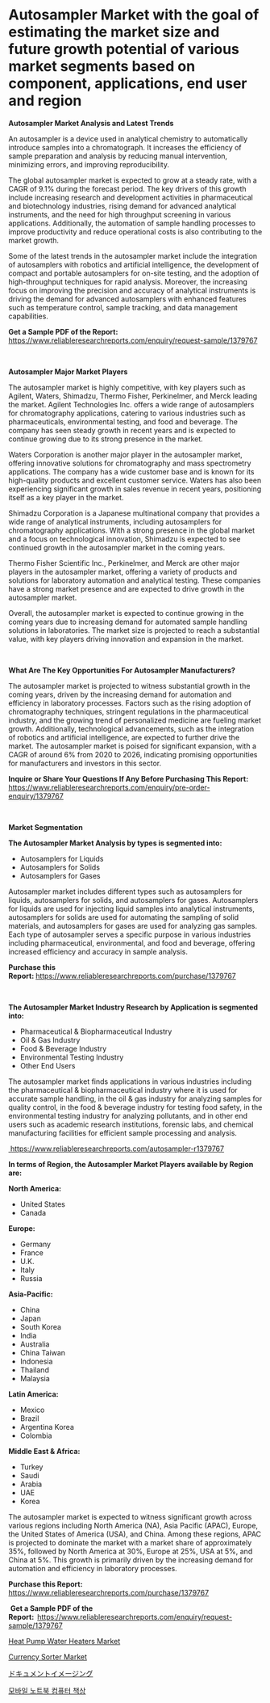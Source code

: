 <p><h1>Autosampler Market with the goal of estimating the market size and future growth potential of various market segments based on component, applications, end user and region</h1></p><p><strong>Autosampler Market Analysis and Latest Trends</strong></p>
<p><p>An autosampler is a device used in analytical chemistry to automatically introduce samples into a chromatograph. It increases the efficiency of sample preparation and analysis by reducing manual intervention, minimizing errors, and improving reproducibility.</p><p>The global autosampler market is expected to grow at a steady rate, with a CAGR of 9.1% during the forecast period. The key drivers of this growth include increasing research and development activities in pharmaceutical and biotechnology industries, rising demand for advanced analytical instruments, and the need for high throughput screening in various applications. Additionally, the automation of sample handling processes to improve productivity and reduce operational costs is also contributing to the market growth.</p><p>Some of the latest trends in the autosampler market include the integration of autosamplers with robotics and artificial intelligence, the development of compact and portable autosamplers for on-site testing, and the adoption of high-throughput techniques for rapid analysis. Moreover, the increasing focus on improving the precision and accuracy of analytical instruments is driving the demand for advanced autosamplers with enhanced features such as temperature control, sample tracking, and data management capabilities.</p></p>
<p><strong>Get a Sample PDF of the Report:&nbsp;</strong> <a href="https://www.reliableresearchreports.com/enquiry/request-sample/1379767">https://www.reliableresearchreports.com/enquiry/request-sample/1379767</a></p>
<p>&nbsp;</p>
<p><strong>Autosampler Major Market Players</strong></p>
<p><p>The autosampler market is highly competitive, with key players such as Agilent, Waters, Shimadzu, Thermo Fisher, Perkinelmer, and Merck leading the market. Agilent Technologies Inc. offers a wide range of autosamplers for chromatography applications, catering to various industries such as pharmaceuticals, environmental testing, and food and beverage. The company has seen steady growth in recent years and is expected to continue growing due to its strong presence in the market.</p><p>Waters Corporation is another major player in the autosampler market, offering innovative solutions for chromatography and mass spectrometry applications. The company has a wide customer base and is known for its high-quality products and excellent customer service. Waters has also been experiencing significant growth in sales revenue in recent years, positioning itself as a key player in the market.</p><p>Shimadzu Corporation is a Japanese multinational company that provides a wide range of analytical instruments, including autosamplers for chromatography applications. With a strong presence in the global market and a focus on technological innovation, Shimadzu is expected to see continued growth in the autosampler market in the coming years.</p><p>Thermo Fisher Scientific Inc., Perkinelmer, and Merck are other major players in the autosampler market, offering a variety of products and solutions for laboratory automation and analytical testing. These companies have a strong market presence and are expected to drive growth in the autosampler market.</p><p>Overall, the autosampler market is expected to continue growing in the coming years due to increasing demand for automated sample handling solutions in laboratories. The market size is projected to reach a substantial value, with key players driving innovation and expansion in the market.</p></p>
<p>&nbsp;</p>
<p><strong>What Are The Key Opportunities For Autosampler Manufacturers?</strong></p>
<p><p>The autosampler market is projected to witness substantial growth in the coming years, driven by the increasing demand for automation and efficiency in laboratory processes. Factors such as the rising adoption of chromatography techniques, stringent regulations in the pharmaceutical industry, and the growing trend of personalized medicine are fueling market growth. Additionally, technological advancements, such as the integration of robotics and artificial intelligence, are expected to further drive the market. The autosampler market is poised for significant expansion, with a CAGR of around 6% from 2020 to 2026, indicating promising opportunities for manufacturers and investors in this sector.</p></p>
<p><strong>Inquire or Share Your Questions If Any Before Purchasing This Report:</strong> <a href="https://www.reliableresearchreports.com/enquiry/pre-order-enquiry/1379767">https://www.reliableresearchreports.com/enquiry/pre-order-enquiry/1379767</a></p>
<p>&nbsp;</p>
<p><strong>Market Segmentation</strong></p>
<p><strong>The Autosampler Market Analysis by types is segmented into:</strong></p>
<p><ul><li>Autosamplers for Liquids</li><li>Autosamplers for Solids</li><li>Autosamplers for Gases</li></ul></p>
<p><p>Autosampler market includes different types such as autosamplers for liquids, autosamplers for solids, and autosamplers for gases. Autosamplers for liquids are used for injecting liquid samples into analytical instruments, autosamplers for solids are used for automating the sampling of solid materials, and autosamplers for gases are used for analyzing gas samples. Each type of autosampler serves a specific purpose in various industries including pharmaceutical, environmental, and food and beverage, offering increased efficiency and accuracy in sample analysis.</p></p>
<p><strong>Purchase this Report:&nbsp;</strong><a href="https://www.reliableresearchreports.com/purchase/1379767">https://www.reliableresearchreports.com/purchase/1379767</a></p>
<p>&nbsp;</p>
<p><strong>The Autosampler Market Industry Research by Application is segmented into:</strong></p>
<p><ul><li>Pharmaceutical & Biopharmaceutical Industry</li><li>Oil & Gas Industry</li><li>Food & Beverage Industry</li><li>Environmental Testing Industry</li><li>Other End Users</li></ul></p>
<p><p>The autosampler market finds applications in various industries including the pharmaceutical & biopharmaceutical industry where it is used for accurate sample handling, in the oil & gas industry for analyzing samples for quality control, in the food & beverage industry for testing food safety, in the environmental testing industry for analyzing pollutants, and in other end users such as academic research institutions, forensic labs, and chemical manufacturing facilities for efficient sample processing and analysis.</p></p>
<p><a href="https://www.reliableresearchreports.com/autosampler-r1379767">&nbsp;https://www.reliableresearchreports.com/autosampler-r1379767</a></p>
<p><strong>In terms of Region, the Autosampler Market Players available by Region are:</strong></p>
<p>
    <p> <strong> North America: </strong>
        <ul>
            <li>United States</li>
            <li>Canada</li>
        </ul>
        </p> 
    <p> <strong> Europe: </strong>
        <ul>
            <li>Germany</li>
            <li>France</li>
            <li>U.K.</li>
            <li>Italy</li>
            <li>Russia</li>
        </ul>
        </p> 
    <p> <strong> Asia-Pacific: </strong>
        <ul>
            <li>China</li>
            <li>Japan</li>
            <li>South Korea</li>
            <li>India</li>
            <li>Australia</li>
            <li>China Taiwan</li>
            <li>Indonesia</li>
            <li>Thailand</li>
            <li>Malaysia</li>
        </ul>
        </p> 
    <p> <strong> Latin America: </strong>
        <ul>
            <li>Mexico</li>
            <li>Brazil</li>
            <li>Argentina Korea</li>
            <li>Colombia</li>
        </ul>
        </p> 
    <p> <strong> Middle East & Africa: </strong>
        <ul>
            <li>Turkey</li>
            <li>Saudi</li>
            <li>Arabia</li>
            <li>UAE</li>
            <li>Korea</li>
        </ul>
    </p>
    </p>
<p><p>The autosampler market is expected to witness significant growth across various regions including North America (NA), Asia Pacific (APAC), Europe, the United States of America (USA), and China. Among these regions, APAC is projected to dominate the market with a market share of approximately 35%, followed by North America at 30%, Europe at 25%, USA at 5%, and China at 5%. This growth is primarily driven by the increasing demand for automation and efficiency in laboratory processes.</p></p>
<p><strong>Purchase this Report: </strong><a href="https://www.reliableresearchreports.com/purchase/1379767">https://www.reliableresearchreports.com/purchase/1379767</a></p>
<p>&nbsp;<strong>Get a Sample PDF of the Report:&nbsp;&nbsp;</strong><a href="https://www.reliableresearchreports.com/enquiry/request-sample/1379767">https://www.reliableresearchreports.com/enquiry/request-sample/1379767</a></p>
<p><strong></strong></p>
<p><p><a href="https://github.com/provorikovar/Market-Research-Report-List-4/blob/main/heat-pump-water-heaters-market.md">Heat Pump Water Heaters Market</a></p><p><a href="https://github.com/CliffMedina6/Market-Research-Report-List-4/blob/main/currency-sorter-market.md">Currency Sorter Market</a></p><p><a href="https://github.com/kegley4963/Market-Research-Report-List-1/blob/main/429174135598.md">ドキュメントイメージング</a></p><p><a href="https://github.com/wallacBahrtyinger567686/Market-Research-Report-List-1/blob/main/758301532595.md">모바일 노트북 컴퓨터 책상</a></p></p>